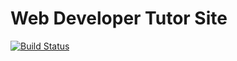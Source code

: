 # Web Developer Tutor Site

[![Build Status](https://travis-ci.org/navarrorc/wdt-site.svg?branch=master)](https://travis-ci.org/navarrorc/wdt-site)